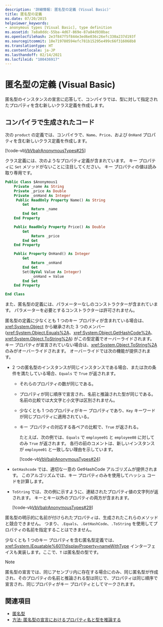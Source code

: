 ```yaml
---
description: '詳細情報: 匿名型の定義 (Visual Basic)'
title: 匿名型の定義
ms.date: 07/20/2015
helpviewer_keywords:
- anonymous types [Visual Basic], type definition
ms.assetid: 7a8a0ddc-55ba-4d67-869e-87a84d938bac
ms.openlocfilehash: 2e3f847f5f844e3ed6e036c26efc330a237d193f
ms.sourcegitcommit: 10e719780594efc781b15295e499c66f316068b8
ms.translationtype: HT
ms.contentlocale: ja-JP
ms.lasthandoff: 02/14/2021
ms.locfileid: "100436917"
---
```

# <a name="anonymous-type-definition-visual-basic"></a>匿名型の定義 (Visual Basic)

匿名型のインスタンスの宣言に応答して、コンパイラでは、型に対して指定されたプロパティを含む新しいクラス定義を作成します。

## <a name="compiler-generated-code"></a>コンパイラで生成されたコード

次の `product` の定義では、コンパイラで、`Name`、`Price`、および `OnHand` プロパティを含む新しいクラス定義を作成します。

[!code-vb[VbVbalrAnonymousTypes#25](~/samples/snippets/visualbasic/VS_Snippets_VBCSharp/VbVbalrAnonymousTypes/VB/Class2.vb#25)]

クラス定義には、次のようなプロパティ定義が含まれています。 キー プロパティに `Set` メソッドがないことに注目してください。 キー プロパティの値は読み取り専用です。

```vb
Public Class $Anonymous1
    Private _name As String
    Private _price As Double
    Private _onHand As Integer
     Public ReadOnly Property Name() As String
        Get
            Return _name
        End Get
    End Property

    Public ReadOnly Property Price() As Double
        Get
            Return _price
        End Get
    End Property

    Public Property OnHand() As Integer
        Get
            Return _onHand
        End Get
        Set(ByVal Value As Integer)
            _onHand = Value
        End Set
    End Property

End Class
```

また、匿名型の定義には、パラメーターなしのコンストラクターが含まれています。 パラメーターを必要とするコンストラクターは許可されません。

匿名型の定義に少なくとも 1 つのキー プロパティが含まれている場合は、<xref:System.Object> から継承された 3 つのメンバー (<xref:System.Object.Equals%2A>、<xref:System.Object.GetHashCode%2A>、<xref:System.Object.ToString%2A>) がこの型定義でオーバーライドされます。 キー プロパティが宣言されていない場合は、<xref:System.Object.ToString%2A> のみがオーバーライドされます。 オーバーライドでは次の機能が提供されます。

- 2 つの匿名型のインスタンスが同じインスタンスである場合、または次の条件を満たしている場合、`Equals` で `True` が返されます。

  - それらのプロパティの数が同じである。

  - プロパティが同じ順序で宣言され、名前と推論された型が同じである。 名前の比較では大文字と小文字は区別されません。

  - 少なくとも 1 つのプロパティがキー プロパティであり、`Key` キーワードが同じプロパティに適用されている。

  - キー プロパティの対応する各ペアの比較で、`True` が返される。

    たとえば、次の例では、`Equals` で `employee01` と `employee08` に対してのみ `True` が返されます。 各行の前のコメントは、新しいインスタンスが `employee01` と一致しない理由を示しています。

    [!code-vb[VbVbalrAnonymousTypes#24](~/samples/snippets/visualbasic/VS_Snippets_VBCSharp/VbVbalrAnonymousTypes/VB/Class2.vb#24)]

- `GetHashcode` では、適切な一意の GetHashCode アルゴリズムが提供されます。 このアルゴリズムでは、キー プロパティのみを使用してハッシュ コードを計算します。

- `ToString` では、次の例に示すように、連結されたプロパティ値の文字列が返されます。 キーとキー以外のプロパティの両方が含まれます。

  [!code-vb[VbVbalrAnonymousTypes#29](~/samples/snippets/visualbasic/VS_Snippets_VBCSharp/VbVbalrAnonymousTypes/VB/Class2.vb#29)]

匿名型の明示的に名前が付けられたプロパティは、生成されたこれらのメソッドと競合できません。 つまり、`.Equals`、`.GetHashCode`、`.ToString` を使用してプロパティの名前を指定することはできません。

少なくとも 1 つのキー プロパティを含む匿名型定義では、<xref:System.IEquatable%601?displayProperty=nameWithType> インターフェイスも実装します。ここで、`T` は匿名型の型です。

> [!NOTE]
> 匿名型の宣言では、同じアセンブリ内に存在する場合にのみ、同じ匿名型が作成され、そのプロパティの名前と推論される型は同じで、プロパティは同じ順序で宣言され、同じプロパティがキー プロパティとしてマークされます。

## <a name="see-also"></a>関連項目

- [匿名型](anonymous-types.md)
- [方法: 匿名型の宣言におけるプロパティ名と型を推論する](how-to-infer-property-names-and-types-in-anonymous-type-declarations.md)
